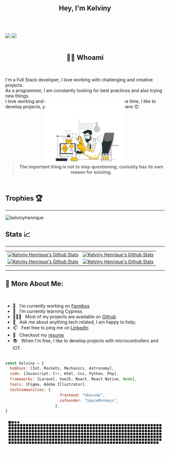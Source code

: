 
<div width="100%">

   <h2 align="center" style="font-weight: bold">Hey, I'm Kelviny </h2>
</br> 
</br> 

![](https://komarev.com/ghpvc/?username=kelvinyhenrique&style=flat-square)
![](https://hit.yhype.me/github/profile?user_id=21090726)
  </br> </br> 
  <h2 align="center"> 👨‍💻 Whoami</h2>
    </br>
<p>I'm a Full Stack developer, I love working with challenging and creative projects.</br>
As a programmer, I am constantly looking for best practices and also trying new things.</br>
I love working and collaborating with teams and, in my free time, I like to develop projects, you can check some of these projects here 🙃</p>
 <p align="center"  style="margin-top:-50px;">
 <img src="Science-bro.svg" width="50%">
 <blockquote><p align="center" style="margin-top:-60px;font-weight: 600;">The important thing is not to stop questioning; curiosity has its own reason for existing.</p></blockquote>
</p>
</br> 

## Trophies 🏆
---


<img src="https://github-profile-trophy.vercel.app/?username=kelvinyhenrique&row=5&column=7&theme=radical&margin-w=15" alt="kelvinyhenrique" />

<br/>

 <p align="center">
 
## Stats 📈
---


</tr>
    
<table align="center" cellspacing="0" cellpadding="0" border="0">
   <tr>
    <td>
      <a href="#" target="_blank">
       <img  src="https://github-readme-stats.vercel.app/api/top-langs?username=kelvinyhenrique&show_icons=true&layout=compact&title_color=7A7ADB&icon_color=2234AE&text_color=D3D3D3&bg_color=0,000000,130F40&hide_border=true" alt="Kelviny Henrique's Github Stats" />
      <a/>
    </td>
    <td>
      <a href="#" target="_blank">
        <img  src="https://github-readme-stats.vercel.app/api?username=kelvinyhenrique&include_all_commits=true&count_private=true&show_icons=true&title_color=7A7ADB&icon_color=2234AE&text_color=D3D3D3&bg_color=0,000000,130F40&hide_border=true" alt="Kelviny Henrique's Github Stats">
      <a/>
    </td>
   </tr>
  <tr>
  <tr>
    <td>
      <a href="#" target="_blank">
        <img src="https://github-readme-stats.vercel.app/api/wakatime?username=kelvinyhenrique&title_color=7A7ADB&icon_color=2234AE&text_color=D3D3D3&bg_color=0,000000,130F40&hide_border=true" alt="Kelviny Henrique's Github Stats">
      <a/>
    </td>
    <td>
      <a href=#" target="_blank">
        <img src="https://github-readme-stats.vercel.app/api/pin/?username=Space-Monkeys&repo=FarmBox_Firmware_V2&title_color=7A7ADB&icon_color=2234AE&text_color=D3D3D3&bg_color=0,000000,130F40&hide_border=true" alt="Kelviny Henrique's Github Stats">
      <a/>
    </td>
   </tr>
</table>
      
---
</p>

## 🧐 More About Me:
<br/>

- 🔭 &nbsp; I’m currently working on [Farmbox](https://github.com/Space-Monkeys/FarmBox_Firmware_V2)
- 🌱 &nbsp;   I’m currently learning Cypress 
- 👨🏻‍💻 &nbsp; Most of my projects are available on [Github](https://github.com/KelvinyHenrique?tab=repositories)
- 💬 &nbsp; Ask me about anything tech related, I am happy to help;
- 📫 &nbsp; Feel free to ping me on [LinkedIn](https://www.linkedin.com/in/kelvinyhenrique/)
- 📝 &nbsp; Checkout my [resume](https://drive.google.com/file/d/1UTN3Y06EW8_sqlAELlj86K2Dn8QODAr2/view?usp=sharing)
- 📚 &nbsp; When I'm free, I like to develop projects with microcontrollers and IOT.
</br></br>



```javascript
const kelviny = {
  hobbies: [Iot, Rockets, Mechanics, Astronomy],
  code: [Javascript, C++, Html, Css, Python, Php],
  frameworks: [Laravel, VueJS, React, React Native, Node],
  tools: [Figma, Adobe Illustrator],
  techCommunities: {
                        frontend: "Ukecode",
                        cofounder: "SpaceMonkeys",
                      },
}
```

  <img src="https://github.com/kelvinyhenrique/kelvinyhenrique/blob/output/github-contribution-grid-snake.svg"/>
</div>
